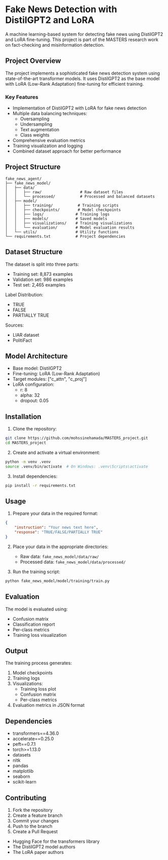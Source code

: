 # Fake News Detection with DistilGPT2 and LoRA

A machine learning-based system for detecting fake news using DistilGPT2 and LoRA fine-tuning. This project is part of the MASTERS research work on fact-checking and misinformation detection.

## Project Overview

The project implements a sophisticated fake news detection system using state-of-the-art transformer models. It uses DistilGPT2 as the base model with LoRA (Low-Rank Adaptation) fine-tuning for efficient training.

### Key Features

* Implementation of DistilGPT2 with LoRA for fake news detection
* Multiple data balancing techniques:
  - Oversampling
  - Undersampling
  - Text augmentation
  - Class weights
* Comprehensive evaluation metrics
* Training visualization and logging
* Combined dataset approach for better performance

## Project Structure

```
fake_news_agent/
├── fake_news_model/
│   ├── data/
│   │   ├── raw/                 # Raw dataset files
│   │   └── processed/           # Processed and balanced datasets
│   ├── model/
│   │   ├── training/           # Training scripts
│   │   ├── checkpoints/        # Model checkpoints
│   │   ├── logs/              # Training logs
│   │   ├── models/            # Saved models
│   │   ├── visualizations/    # Training visualizations
│   │   └── evaluation/        # Model evaluation results
│   └── utils/                 # Utility functions
└── requirements.txt           # Project dependencies
```

## Dataset Structure

The dataset is split into three parts:
* Training set: 8,873 examples
* Validation set: 986 examples
* Test set: 2,465 examples

Label Distribution:
* TRUE
* FALSE
* PARTIALLY TRUE

Sources:
* LIAR dataset
* PolitiFact

## Model Architecture

- Base model: DistilGPT2
- Fine-tuning: LoRA (Low-Rank Adaptation)
- Target modules: ["c_attn", "c_proj"]
- LoRA configuration:
  - r: 8
  - alpha: 32
  - dropout: 0.05

## Installation

1. Clone the repository:
```bash
git clone https://github.com/mohssinehamada/MASTERS_project.git
cd MASTERS_project
```

2. Create and activate a virtual environment:
```bash
python -m venv .venv
source .venv/bin/activate  # On Windows: .venv\Scripts\activate
```

3. Install dependencies:
```bash
pip install -r requirements.txt
```

## Usage

1. Prepare your data in the required format:
```json
{
    "instruction": "Your news text here",
    "response": "TRUE/FALSE/PARTIALLY TRUE"
}
```

2. Place your data in the appropriate directories:
   - Raw data: `fake_news_model/data/raw/`
   - Processed data: `fake_news_model/data/processed/`

3. Run the training script:
```bash
python fake_news_model/model/training/train.py
```

## Evaluation

The model is evaluated using:
- Confusion matrix
- Classification report
- Per-class metrics
- Training loss visualization

## Output

The training process generates:
1. Model checkpoints
2. Training logs
3. Visualizations:
   - Training loss plot
   - Confusion matrix
   - Per-class metrics
4. Evaluation metrics in JSON format

## Dependencies

- transformers==4.36.0
- accelerate==0.25.0
- peft==0.7.1
- torch>=1.13.0
- datasets
- nltk
- pandas
- matplotlib
- seaborn
- scikit-learn

## Contributing

1. Fork the repository
2. Create a feature branch
3. Commit your changes
4. Push to the branch
5. Create a Pull Request



- Hugging Face for the transformers library
- The DistilGPT2 model authors
- The LoRA paper authors

